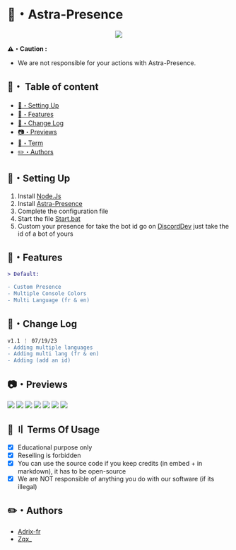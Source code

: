 <h1>
  🌙・Astra-Presence
</h1>

<div style="text-align:center"><img src="https://github.com/ZqxDev/Astra-Presence/blob/main/Img/Astra-Presence.png"></div>

**⚠️・Caution :**
- We are not responsible for your actions with Astra-Presence.

## <a id="content"></a>📍・ Table of content
- [🔧・Setting Up](#setup)
- [🔰・Features](#features)
- [📂・Change Log](#change-log)
- [📷・Previews](#preview)
- [💼・Term](#terms)
- [✏️・Authors](#authors)

## <a id="setup"></a> 🔧・Setting Up
1. Install [Node.Js](https://nodejs.org/en)
2. Install [Astra-Presence](https://github.com/ZqxDev/Astra-Presence/releases/tag/V1)
3. Complete the configuration file
4. Start the file [Start.bat]()
5. Custom your presence for take the bot id go on [DiscordDev](https://discord.com/developers/applications) just take the id of a bot of yours

## <a id="features"></a> 🔰・Features
```diff
> Default:

- Custom Presence
- Multiple Console Colors
- Multi Language (fr & en)
```

## <a id="changelog"></a> 📂・Change Log

```diff 
v1.1 ⋮ 07/19/23
- Adding multiple languages
- Adding multi lang (fr & en)
- Adding (add an id)
```

## <a id="preview"></a> 📷・Previews
![](https://i.imgur.com/gallery/od5OY1z.png)
![](https://i.imgur.com/gallery/l0Ysw4c.png)
![](https://i.imgur.com/gallery/UeX2id1.png)
![](https://i.imgur.com/gallery/8iVz4o2.png)
![](https://i.imgur.com/gallery/zL7kum2.png)
![](https://i.imgur.com/gallery/lcif92I.png)
![](https://i.imgur.com/gallery/Msu8cbl.png)

## <a id="terms"></a>💼 〢 Terms Of Usage
- [x] Educational purpose only
- [x] Reselling is forbidden
- [x] You can use the source code if you keep credits (in embed + in markdown), it has to be open-source
- [x] We are NOT responsible of anything you do with our software (if its illegal)

## ✏️・Authors
- [Adrix-fr](https://github.com/adrix-fr)
- [Zqx_](https://github.com/ZqxDev)
